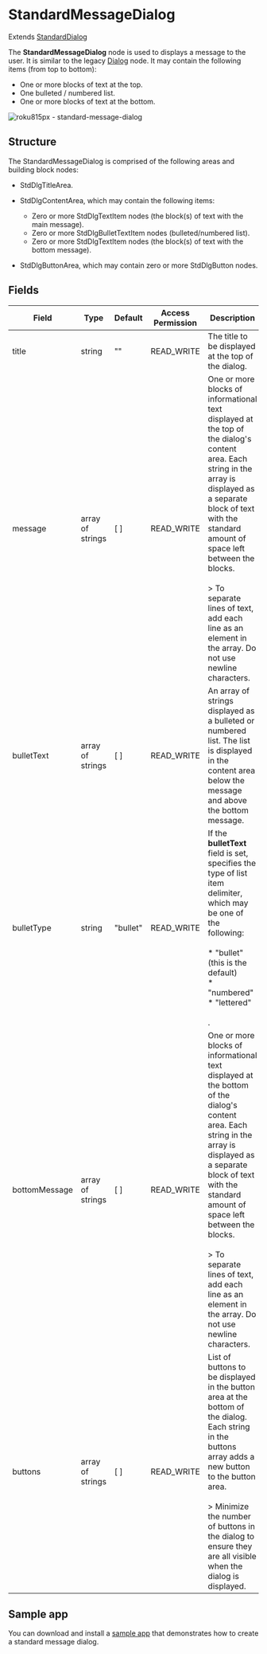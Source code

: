 StandardMessageDialog
=====================

Extends [StandardDialog](/docs/references/scenegraph/standard-dialog-framework-nodes/standard-dialog.md "**Standard Dialog**")

The **StandardMessageDialog** node is used to displays a message to the user. It is similar to the legacy [Dialog](/docs/references/scenegraph/dialog-nodes/dialog.md) node. It may contain the following items (from top to bottom):

*   One or more blocks of text at the top.
*   One bulleted / numbered list.
*   One or more blocks of text at the bottom.

![roku815px - standard-message-dialog](https://image.roku.com/ZHZscHItMTc2/standard-message-dialog.jpg)

Structure
---------

The StandardMessageDialog is comprised of the following areas and building block nodes:

*   StdDlgTitleArea.
*   StdDlgContentArea, which may contain the following items:
    
    *   Zero or more StdDlgTextItem nodes (the block(s) of text with the main message).
    *   Zero or more StdDlgBulletTextItem nodes (bulleted/numbered list).
    *   Zero or more StdDlgTextItem nodes (the block(s) of text with the bottom message).
*   StdDlgButtonArea, which may contain zero or more StdDlgButton nodes.

Fields
------

| Field | Type | Default | Access Permission | Description |
| --- | --- | --- | --- | --- |
| title | string | ""  | READ\_WRITE | The title to be displayed at the top of the dialog. |
| message | array of strings | \[ \] | READ\_WRITE | One or more blocks of informational text displayed at the top of the dialog's content area. Each string in the array is displayed as a separate block of text with the standard amount of space left between the blocks.  <br><br>> To separate lines of text, add each line as an element in the array. Do not use newline characters. |
| bulletText | array of strings | \[ \] | READ\_WRITE | An array of strings displayed as a bulleted or numbered list. The list is displayed in the content area below the message and above the bottom message. |
| bulletType | string | "bullet" | READ\_WRITE | If the **bulletText** field is set, specifies the type of list item delimiter, which may be one of the following:  <br><br>*   "bullet" (this is the default)<br>*   "numbered"<br>*   "lettered"<br><br>. |
| bottomMessage | array of strings | \[ \] | READ\_WRITE | One or more blocks of informational text displayed at the bottom of the dialog's content area. Each string in the array is displayed as a separate block of text with the standard amount of space left between the blocks.  <br><br>> To separate lines of text, add each line as an element in the array. Do not use newline characters. |
| buttons | array of strings | \[ \] | READ\_WRITE | List of buttons to be displayed in the button area at the bottom of the dialog. Each string in the buttons array adds a new button to the button area.  <br><br>> Minimize the number of buttons in the dialog to ensure they are all visible when the dialog is displayed. |

Sample app
----------

You can download and install a [sample app](https://github.com/rokudev/standard-dialog-framework) that demonstrates how to create a standard message dialog.